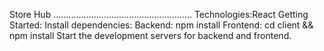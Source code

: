 Store Hub
.......................................................
Technologies:React
Getting Started:
Install dependencies:
Backend: npm install
Frontend: cd client && npm install
Start the development servers for backend and frontend.
